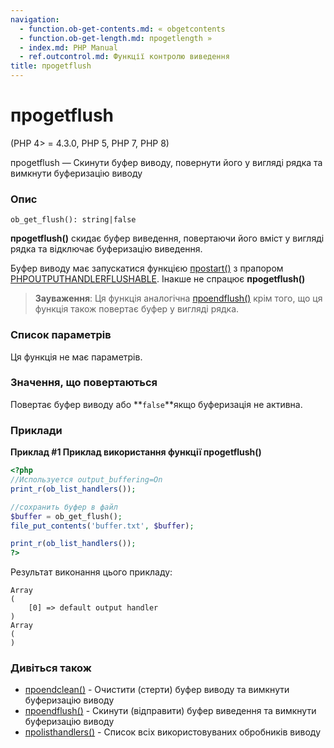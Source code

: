 ```yaml
---
navigation:
  - function.ob-get-contents.md: « obgetcontents
  - function.ob-get-length.md: проgetlength »
  - index.md: PHP Manual
  - ref.outcontrol.md: Функції контролю виведення
title: проgetflush
---
```

# проgetflush

(PHP 4> = 4.3.0, PHP 5, PHP 7, PHP 8)

проgetflush — Скинути буфер виводу, повернути його у вигляді рядка та вимкнути буферизацію виводу

### Опис

```methodsynopsis
ob_get_flush(): string|false
```

**проgetflush()** скидає буфер виведення, повертаючи його вміст у вигляді рядка та відключає буферизацію виведення.

Буфер виводу має запускатися функцією [проstart()](function.ob-start.md) з прапором [PHPOUTPUTHANDLERFLUSHABLE](outcontrol.constants.md#constant.php-output-handler-flushable). Інакше не спрацює **проgetflush()**

> **Зауваження**: Ця функція аналогічна [проendflush()](function.ob-end-flush.md) крім того, що ця функція також повертає буфер у вигляді рядка.

### Список параметрів

Ця функція не має параметрів.

### Значення, що повертаються

Повертає буфер виводу або \*\*`false`\*\*якщо буферизація не активна.

### Приклади

**Приклад #1 Приклад використання функції **проgetflush()****

```php
<?php
//Используется output_buffering=On
print_r(ob_list_handlers());

//сохранить буфер в файл
$buffer = ob_get_flush();
file_put_contents('buffer.txt', $buffer);

print_r(ob_list_handlers());
?>
```

Результат виконання цього прикладу:

```
Array
(
    [0] => default output handler
)
Array
(
)
```

### Дивіться також

-   [проendclean()](function.ob-end-clean.md) - Очистити (стерти) буфер виводу та вимкнути буферизацію виводу
-   [проendflush()](function.ob-end-flush.md) - Скинути (відправити) буфер виведення та вимкнути буферизацію виводу
-   [проlisthandlers()](function.ob-list-handlers.md) - Список всіх використовуваних обробників виводу
